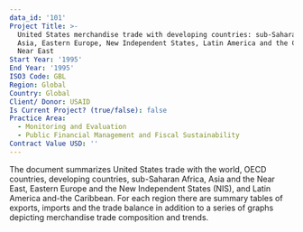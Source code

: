 ```yaml
---
data_id: '101'
Project Title: >-
  United States merchandise trade with developing countries: sub-Saharan Africa,
  Asia, Eastern Europe, New Independent States, Latin America and the Caribbean,
  Near East
Start Year: '1995'
End Year: '1995'
ISO3 Code: GBL
Region: Global
Country: Global
Client/ Donor: USAID
Is Current Project? (true/false): false
Practice Area:
  - Monitoring and Evaluation
  - Public Financial Management and Fiscal Sustainability
Contract Value USD: ''
---
```

The document summarizes United States trade with the world, OECD countries, developing countries, sub-Saharan Africa, Asia and the Near East, Eastern Europe and the New Independent States (NIS), and Latin America and-the Caribbean. For each region there are summary tables of exports, imports and the trade balance in addition to a series of graphs depicting merchandise trade composition and trends.